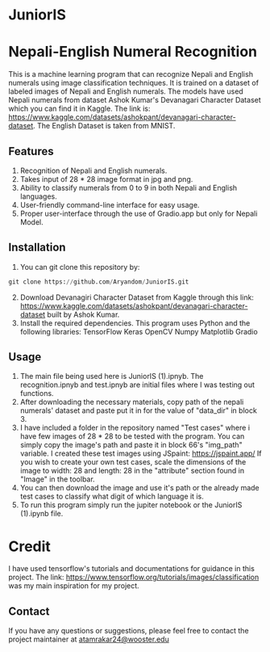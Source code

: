 # JuniorIS
# Nepali-English Numeral Recognition

This is a machine learning program that can recognize Nepali and English numerals using image classification techniques. It is trained on a dataset of labeled images of Nepali and English numerals. The models have used Nepali numerals from dataset Ashok Kumar's Devanagari Character Dataset which you can find it in Kaggle. The link is: https://www.kaggle.com/datasets/ashokpant/devanagari-character-dataset. The English Dataset is taken from MNIST.
## Features
1) Recognition of Nepali and English numerals.
2) Takes input of 28 * 28 image format in jpg and png.
3) Ability to classify numerals from 0 to 9 in both Nepali and English languages.
4) User-friendly command-line interface for easy usage.
5) Proper user-interface through the use of Gradio.app but only for Nepali Model.

## Installation

1) You can git clone this repository by: 
```Python
git clone https://github.com/Aryandom/JuniorIS.git
```
2) Download Devanagiri Character Dataset from Kaggle through this link: https://www.kaggle.com/datasets/ashokpant/devanagari-character-dataset built by Ashok Kumar. 
3) Install the required dependencies. This program uses Python and the following libraries:
TensorFlow
Keras
OpenCV
Numpy
Matplotlib
Gradio

## Usage
1) The main file being used here is JuniorIS (1).ipnyb. The recognition.ipnyb and test.ipnyb are initial files where I was testing out functions. 
1) After downloading the necessary materials, copy path of the nepali numerals' dataset and paste put it in for the value of "data_dir" in block 3. 
2) I have included a folder in the repository named "Test cases" where i have few images of 28 * 28 to be tested with the program. You can simply copy the image's path and paste it in block 66's "img_path" variable. I created these test images using JSpaint: https://jspaint.app/ If you wish to create your own test cases, scale the dimensions of the image to width: 28 and length: 28 in the "attribute" section found in "Image" in the toolbar. 
3) You can then download the image and use it's path or the already made test cases to classify what digit of which language it is.
4)  To run this program simply run the jupiter notebook or the JuniorIS (1).ipynb file.  

# Credit

I have used tensorflow's tutorials and documentations for guidance in this project. The link: https://www.tensorflow.org/tutorials/images/classification was my main inspiration for my project.
## Contact
If you have any questions or suggestions, please feel free to contact the project maintainer at atamrakar24@wooster.edu
